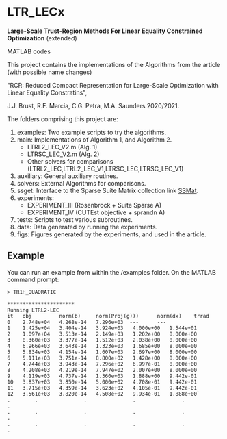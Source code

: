 # LTR_LECx
**Large-Scale Trust-Region Methods For Linear Equality Constrained Optimization**
(extended)

MATLAB codes

This project contains the implementations of the Algorithms from the article
(with possible name changes)

"RCR: Reduced Compact Representation for Large-Scale Optimization with Linear Equality Constratins", 

J.J. Brust, R.F. Marcia, C.G. Petra, M.A. Saunders 2020/2021.

The folders comprising this project are:

1. examples: Two example scripts to try the algorithms.
1. main: Implementations of Algorithm 1, and Algorithm 2.
    - LTRL2_LEC_V2.m (Alg. 1)
    - LTRSC_LEC_V2.m (Alg. 2)
    - Other solvers for comparisons (LTRL2_LEC,LTRL2_LEC_V1,LTRSC_LEC,LTRSC_LEC_V1)
1. 	auxiliary: General auxiliary routines.
1.	solvers: External Algorithms for comparisons.
1. 	ssget: Interface to the Sparse Suite Matrix collection
        link [SSMat](https://sparse.tamu.edu/).
1.  experiments: 
    - EXPERIMENT_III (Rosenbrock + Suite Sparse A)
    - EXPERIMENT_IV  (CUTEst objective + sprandn A)
1. 	tests: Scripts to test various subroutines.
1. 	data: Data generated by running the experiments.
1.	figs: Figures generated by the experiments, and used in the article.

## Example
You can run an example from within the /examples folder. On
the MATLAB command prompt:

`> TR1H_QUADRATIC`

```
**********************
Running LTRL2-LEC
it	 obj		 norm(b)	 norm(Proj(g))) 	 norm(dx)	 trrad
0	 2.748e+04	 4.268e-14	 7.296e+03	---		 ---
1	 1.425e+04	 3.404e-14	 3.924e+03	 4.000e+00	 1.544e+01 
2	 1.097e+04	 3.513e-14	 2.149e+03	 1.202e+00	 8.000e+00
3	 8.360e+03	 3.377e-14	 1.512e+03	 2.038e+00	 8.000e+00
4	 6.966e+03	 3.643e-14	 1.323e+03	 1.685e+00	 8.000e+00
5	 5.834e+03	 4.154e-14	 1.607e+03	 2.697e+00	 8.000e+00
6	 5.111e+03	 3.751e-14	 8.800e+02	 1.428e+00	 8.000e+00
7	 4.744e+03	 3.943e-14	 7.296e+02	 6.997e-01	 8.000e+00
8	 4.208e+03	 4.219e-14	 7.947e+02	 2.007e+00	 8.000e+00
9	 4.119e+03	 4.737e-14	 1.360e+03	 1.888e+00	 9.442e-01
10	 3.837e+03	 3.850e-14	 5.000e+02	 4.708e-01	 9.442e-01
11	 3.715e+03	 4.359e-14	 3.623e+02	 4.105e-01	 9.442e-01
12	 3.561e+03	 3.820e-14	 4.508e+02	 9.934e-01	 1.888e+00`
.        .               .               .               .               .
.        .               .               .               .               .
.        .               .               .               .               .
```
